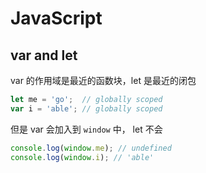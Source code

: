 # JavaScript

## var and let
var 的作用域是最近的函数块，let 是最近的闭包

```js
let me = 'go';  // globally scoped
var i = 'able'; // globally scoped
```

但是 var 会加入到 `window` 中， let 不会

```js
console.log(window.me); // undefined
console.log(window.i); // 'able'
```